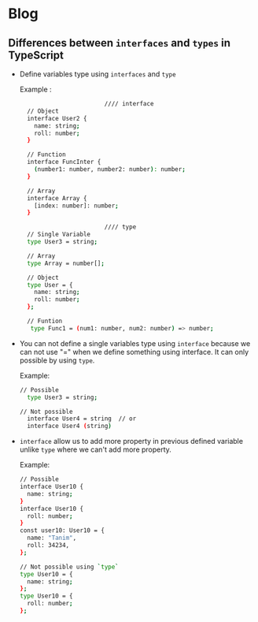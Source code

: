 # Blog

## Differences between `interfaces` and `types` in TypeScript


- Define variables type using `interfaces` and `type`

  Example :
  
  ```bash
                          //// interface
    // Object
    interface User2 {
      name: string;
      roll: number;
    }
  
    // Function
    interface FuncInter {
      (number1: number, number2: number): number;
    }
  
    // Array
    interface Array {
      [index: number]: number;
    }
  
                          //// type
    // Single Variable
    type User3 = string;
  
    // Array
    type Array = number[];
  
    // Object
    type User = {
      name: string;
      roll: number;
    };
  
    // Funtion
     type Func1 = (num1: number, num2: number) => number;
  
  ```

- You can not define a single variables type using `interface` because we can not use "=" when we define something using interface. It can only possible by using `type`.

  Example:
  ```bash
  // Possible
    type User3 = string;
  
  // Not possible
    interface User4 = string  // or
    interface User4 (string)
  
  
  ```

- `interface` allow us to add more property in previous defined variable unlike `type` where we can't add more property.

  Example:

  ```bash
  // Possible
  interface User10 {
    name: string;
  }
  interface User10 {
    roll: number;
  }
  const user10: User10 = {
    name: "Tanim",
    roll: 34234,
  };

  // Not possible using `type`
  type User10 = {
    name: string;
  };
  type User10 = {
    roll: number;
  };
  ```
